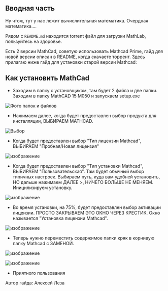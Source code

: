 ﻿## Вводная часть 

Ну чтож, тут у нас лежит вычислительная математика. Очердная математика....

Рядом с `README.md` находится torrent файл для загрузки MathLab, пользуйтесь на здоровье. 

Есть 2 версии MathCad, советую использовать Mathcad Prime, гайд для новой версии описан в README, когда скачаете торрент. 
Здесь прилагаю ниже гайд для установки старой версии Mathcad: 

## Как установить MathCad

- Заходим в папку с установщиком, там будет 2 файла и две папки. Заходим в папку MathCAD 15 M050 и запускаем setup.exe

![Фото папок и файлов](https://github.com/user-attachments/assets/b4ee77db-aec3-467f-8d00-95a596d9daab)

- Нажимаем далее, когда будет предоставлен выбор продукта для инсталляции, ВЫБИРАЕМ MATHCAD.
  
![Выбор](https://github.com/user-attachments/assets/159ab5fc-bb57-4fa9-aaff-2af67e114fa1)

- Когда будет предоставлен выбор "Тип лицензии Mathcad", ВЫБИРАЕМ "Пробная/Новая лицензия"

![изображение](https://github.com/user-attachments/assets/f8a51432-cfe3-45f5-9084-3e4918e6c18f)

- Когда будет предоставлен выбор "Тип установки Mathcad", ВЫБИРАЕМ "Пользовательская". Там будет обычный выбор типичных настроек. Выбираем путь, куда вам удобней установить, НО дальше нажимаем ДАЛЕЕ >, НИЧЕГО БОЛЬШЕ НЕ МЕНЯЕМ. Иницилизируем установку.

![изображение](https://github.com/user-attachments/assets/7f84ea5d-a985-4a4d-a63b-4589def60974)

- Во время установки, на 75%, будет предоставлен выбор активации лицензии. ПРОСТО ЗАКРЫВАЕМ ЭТО ОКНО ЧЕРЕЗ КРЕСТИК. Окно называется "Установка лицензии Mathcad".

![изображение](https://github.com/user-attachments/assets/cf50a252-3be7-4301-817a-78faa8eb4c63)

- Теперь нужно переместить содержимое папки кряк в корнивую папку Mathcad с ЗАМЕНОЙ.

![изображение](https://github.com/user-attachments/assets/84c26dc5-5179-427c-88b0-9d3b27bdeaf7)

![изображение](https://github.com/user-attachments/assets/3008e1f4-934d-40a6-b155-50f6f56351dc)


- Приятного пользования

Автор гайда: Алексей Леза
